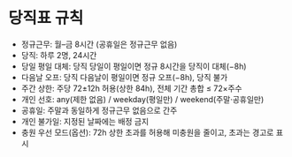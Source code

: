 # 당직표 규칙

- 정규근무: 월–금 8시간 (공휴일은 정규근무 없음)
- 당직: 하루 2명, 24시간
- 당일 평일 대체: 당직 당일이 평일이면 정규 8시간을 당직이 대체(−8h)
- 다음날 오프: 당직 다음날이 평일이면 정규 오프(−8h), 당직 불가
- 주간 상한: 주당 72±12h 허용(상한 84h), 전체 기간 총합 ≤ 72×주수
- 개인 선호: any(제한 없음) / weekday(평일만) / weekend(주말·공휴일만)
- 공휴일: 주말과 동일하게 정규근무 없음으로 간주
- 개인 불가일: 지정된 날짜에는 배정 금지
- 충원 우선 모드(옵션): 72h 상한 초과를 허용해 미충원을 줄이고, 초과는 경고로 표시
